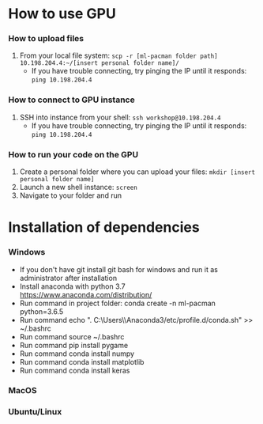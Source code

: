 
# How to use GPU

### How to upload files
1. From your local file system:
`scp -r [ml-pacman folder path] 10.198.204.4:~/[insert personal folder name]/`
    - If you have trouble connecting, try pinging the IP until it responds:
    `ping 10.198.204.4`


### How to connect to GPU instance
1. SSH into instance from your shell: `ssh workshop@10.198.204.4`
    - If you have trouble connecting, try pinging the IP until it responds:
    `ping 10.198.204.4`

### How to run your code on the GPU
1. Create a personal folder where you can upload your files:
`mkdir [insert personal folder name]`
2. Launch a new shell instance: `screen`
3. Navigate to your folder and run

# Installation of dependencies

### Windows
* If you don't have git install git bash for windows and run it as administrator after installation
* Install anaconda with python 3.7 https://www.anaconda.com/distribution/
* Run command in project folder: conda create -n ml-pacman python=3.6.5
* Run command echo ". C:\\Users\\<username>\\Anaconda3/etc/profile.d/conda.sh" >> ~/.bashrc
* Run command source ~/.bashrc
* Run command pip install pygame
* Run command conda install numpy
* Run command conda install matplotlib
* Run command conda install keras
    
### MacOS

### Ubuntu/Linux
